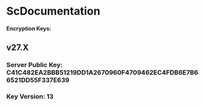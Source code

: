 # ScDocumentation


#### Encryption Keys:
## v27.X
### Server Public Key: C41C482EA2BBB51219DD1A2670960F4709462EC4FDB6E7B66521DD55F337E639
### Key Version: 13

